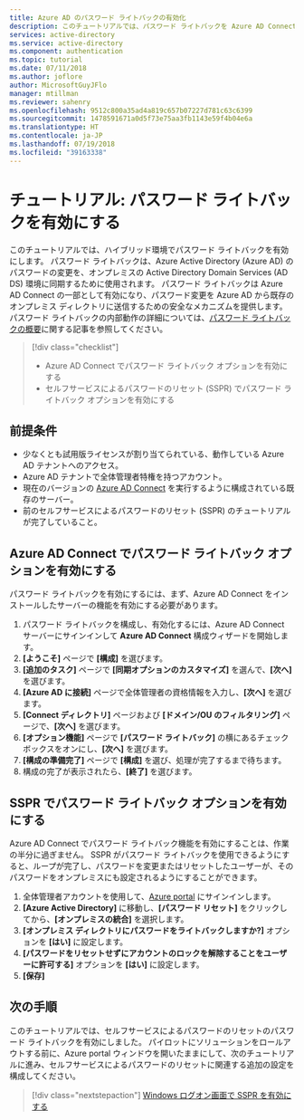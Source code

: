 ```yaml
---
title: Azure AD のパスワード ライトバックの有効化
description: このチュートリアルでは、パスワード ライトバックを Azure AD Connect の一部として有効にして、クラウドで開始されたパスワード変更をオンプレミス AD に反映することができます。
services: active-directory
ms.service: active-directory
ms.component: authentication
ms.topic: tutorial
ms.date: 07/11/2018
ms.author: joflore
author: MicrosoftGuyJFlo
manager: mtillman
ms.reviewer: sahenry
ms.openlocfilehash: 9512c800a35ad4a819c657b07227d781c63c6399
ms.sourcegitcommit: 1478591671a0d5f73e75aa3fb1143e59f4b04e6a
ms.translationtype: HT
ms.contentlocale: ja-JP
ms.lasthandoff: 07/19/2018
ms.locfileid: "39163338"
---
```

# <a name="tutorial-enabling-password-writeback"></a>チュートリアル: パスワード ライトバックを有効にする

このチュートリアルでは、ハイブリッド環境でパスワード ライトバックを有効にします。 パスワード ライトバックは、Azure Active Directory (Azure AD) のパスワードの変更を、オンプレミスの Active Directory Domain Services (AD DS) 環境に同期するために使用されます。 パスワード ライトバックは Azure AD Connect の一部として有効になり、パスワード変更を Azure AD から既存のオンプレミス ディレクトリに送信するための安全なメカニズムを提供します。 パスワード ライトバックの内部動作の詳細については、[パスワード ライトバックの概要](concept-sspr-writeback.md)に関する記事を参照してください。

> [!div class="checklist"]
> * Azure AD Connect でパスワード ライトバック オプションを有効にする
> * セルフサービスによるパスワードのリセット (SSPR) でパスワード ライトバック オプションを有効にする

## <a name="prerequisites"></a>前提条件

* 少なくとも試用版ライセンスが割り当てられている、動作している Azure AD テナントへのアクセス。
* Azure AD テナントで全体管理者特権を持つアカウント。
* 現在のバージョンの [Azure AD Connect](../connect/active-directory-aadconnect-get-started-express.md) を実行するように構成されている既存のサーバー。
* 前のセルフサービスによるパスワードのリセット (SSPR) のチュートリアルが完了していること。

## <a name="enable-password-writeback-option-in-azure-ad-connect"></a>Azure AD Connect でパスワード ライトバック オプションを有効にする

パスワード ライトバックを有効にするには、まず、Azure AD Connect をインストールしたサーバーの機能を有効にする必要があります。

1. パスワード ライトバックを構成し、有効化するには、Azure AD Connect サーバーにサインインして **Azure AD Connect** 構成ウィザードを開始します。
2. **[ようこそ]** ページで **[構成]** を選びます。
3. **[追加のタスク]** ページで **[同期オプションのカスタマイズ]** を選んで、**[次へ]** を選びます。
4. **[Azure AD に接続]** ページで全体管理者の資格情報を入力し、**[次へ]** を選びます。
5. **[Connect ディレクトリ]** ページおよび **[ドメイン/OU のフィルタリング]** ページで、**[次へ]** を選びます。
6. **[オプション機能]** ページで **[パスワード ライトバック]** の横にあるチェック ボックスをオンにし、**[次へ]** を選びます。
7. **[構成の準備完了]** ページで **[構成]** を選び、処理が完了するまで待ちます。
8. 構成の完了が表示されたら、**[終了]** を選びます。

## <a name="enable-password-writeback-option-in-sspr"></a>SSPR でパスワード ライトバック オプションを有効にする

Azure AD Connect でパスワード ライトバック機能を有効にすることは、作業の半分に過ぎません。 SSPR がパスワード ライトバックを使用できるようにすると、ループが完了し、パスワードを変更またはリセットしたユーザーが、そのパスワードをオンプレミスにも設定されるようにすることができます。

1. 全体管理者アカウントを使用して、[Azure portal](https://portal.azure.com) にサインインします。
2. **[Azure Active Directory]** に移動し、**[パスワード リセット]** をクリックしてから、**[オンプレミスの統合]** を選択します。
3. **[オンプレミス ディレクトリにパスワードをライトバックしますか?]** オプションを **[はい]** に設定します。
4. **[パスワードをリセットせずにアカウントのロックを解除することをユーザーに許可する]** オプションを **[はい]** に設定します。
5. **[保存]**

## <a name="next-steps"></a>次の手順

このチュートリアルでは、セルフサービスによるパスワードのリセットのパスワード ライトバックを有効にしました。 パイロットにソリューションをロールアウトする前に、Azure portal ウィンドウを開いたままにして、次のチュートリアルに進み、セルフサービスによるパスワードのリセットに関連する追加の設定を構成してください。

> [!div class="nextstepaction"]
> [Windows ログオン画面で SSPR を有効にする](tutorial-sspr-windows.md)
